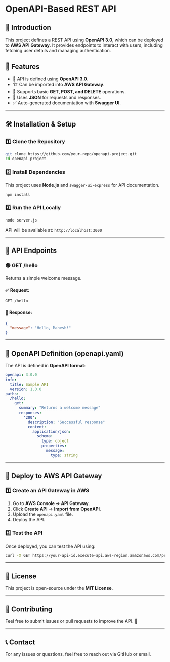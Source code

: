 # OpenAPI-Based REST API

## 📌 Introduction
This project defines a REST API using **OpenAPI 3.0**, which can be deployed to **AWS API Gateway**. It provides endpoints to interact with users, including fetching user details and managing authentication.

## 🚀 Features
- 📜 API is defined using **OpenAPI 3.0**.
- 🏗️ Can be imported into **AWS API Gateway**.
- 🔄 Supports basic **GET, POST, and DELETE** operations.
- 📂 Uses **JSON** for requests and responses.
- ✅ Auto-generated documentation with **Swagger UI**.

---

## 🛠️ Installation & Setup

### 1️⃣ Clone the Repository
```sh
git clone https://github.com/your-repo/openapi-project.git
cd openapi-project
```

### 2️⃣ Install Dependencies
This project uses **Node.js** and `swagger-ui-express` for API documentation.
```sh
npm install
```

### 3️⃣ Run the API Locally
```sh
node server.js
```
API will be available at: `http://localhost:3000`

---

## 📖 API Endpoints

### 🟢 **GET /hello**
Returns a simple welcome message.

#### ✅ Request:
```sh
GET /hello
```

#### 🔄 Response:
```json
{
  "message": "Hello, Mahesh!"
}
```

---

## 📑 OpenAPI Definition (openapi.yaml)

The API is defined in **OpenAPI format**:

```yaml
openapi: 3.0.0
info:
  title: Sample API
  version: 1.0.0
paths:
  /hello:
    get:
      summary: "Returns a welcome message"
      responses:
        '200':
          description: "Successful response"
          content:
            application/json:
              schema:
                type: object
                properties:
                  message:
                    type: string
```

---

## 🚀 Deploy to AWS API Gateway

### 1️⃣ Create an API Gateway in AWS
1. Go to **AWS Console → API Gateway**.
2. Click **Create API** → **Import from OpenAPI**.
3. Upload the `openapi.yaml` file.
4. Deploy the API.

### 2️⃣ Test the API
Once deployed, you can test the API using:
```sh
curl -X GET https://your-api-id.execute-api.aws-region.amazonaws.com/prod/hello
```

---

## 📜 License
This project is open-source under the **MIT License**.

---

## 🤝 Contributing
Feel free to submit issues or pull requests to improve the API. 🚀

---

## 📞 Contact
For any issues or questions, feel free to reach out via GitHub or email.

